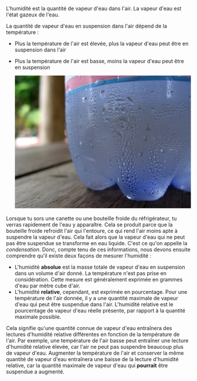 L'humidité est la quantité de vapeur d'eau dans l'air. La vapeur d'eau est l'état gazeux de l'eau.

La quantité de vapeur d'eau en suspension dans l'air dépend de la température :
- Plus la température de l'air est élevée, plus la vapeur d'eau peut être en suspension dans l'air
- Plus la température de l'air est basse, moins la vapeur d'eau peut être en suspension

    ![](images/condensation.jpg)

Lorsque tu sors une canette ou une bouteille froide du réfrigérateur, tu verras rapidement de l'eau y apparaître. Cela se produit parce que la bouteille froide refroidit l'air qui l'entoure, ce qui rend l'air moins apte à suspendre la vapeur d'eau. Cela fait alors que la vapeur d'eau qui ne peut pas être suspendue se transforme en eau liquide. C'est ce qu'on appelle la *condensation*. Donc, compte tenu de ces informations, nous devons ensuite comprendre qu'il existe deux façons de mesurer l'humidité :

- L'humidité **absolue** est la masse totale de vapeur d'eau en suspension dans un volume d'air donné. La température n'est pas prise en considération. Cette mesure est généralement exprimée en grammes d'eau par mètre cube d'air.
- L'humidité **relative**, cependant, est exprimée en pourcentage. Pour une température de l'air donnée, il y a une quantité maximale de vapeur d'eau qui peut être suspendue dans l'air. L'humidité relative est le pourcentage de vapeur d'eau réelle présente, par rapport à la quantité maximale possible.

Cela signifie qu'une quantité connue de vapeur d'eau entraînera des lectures d'humidité relative différentes en fonction de la température de l'air. Par exemple, une température de l'air basse peut entraîner une lecture d'humidité relative élevée, car l'air ne peut pas suspendre beaucoup plus de vapeur d'eau. Augmenter la température de l'air et conserver la même quantité de vapeur d'eau entraînera une baisse de la lecture d'humidité relative, car la quantité maximale de vapeur d'eau qui **pourrait** être suspendue a augmenté.

